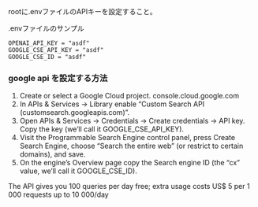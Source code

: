 rootに.envファイルのAPIキーを設定すること。

.envファイルのサンプル

```env
OPENAI_API_KEY = "asdf"
GOOGLE_CSE_API_KEY = "asdf"
GOOGLE_CSE_ID = "asdf"
```


### google api を設定する方法

1. Create or select a Google Cloud project.	console.cloud.google.com
2. In APIs & Services → Library enable “Custom Search API (customsearch.googleapis.com)”.	
3. Open APIs & Services → Credentials → Create credentials → API key. Copy the key (we’ll call it GOOGLE_CSE_API_KEY).	
4. Visit the Programmable Search Engine control panel, press Create Search Engine, choose “Search the entire web” (or restrict to certain domains), and save.	
5. On the engine’s Overview page copy the Search engine ID (the “cx” value, we’ll call it GOOGLE_CSE_ID).	

The API gives you 100 queries per day free; extra usage costs US$ 5 per 1 000 requests up to 10 000/day
